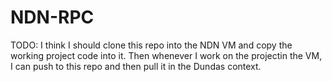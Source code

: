 # NDN-RPC

TODO: I think I should clone this repo into the NDN VM and copy the working project code into it. Then whenever I work on the projectin the VM, I can push to this repo and then pull it in the Dundas context.
